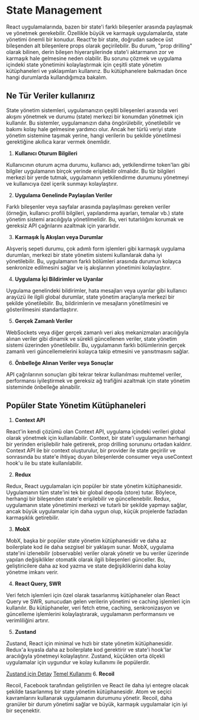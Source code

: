 # State Management

React uygulamalarında, bazen bir state'i farklı bileşenler arasında paylaşmak ve yönetmek gerekebilir. Özellikle büyük ve karmaşık uygulamalarda, state yönetimi önemli bir konudur. React'te bir state, doğrudan sadece üst bileşenden alt bileşenlere props olarak geçirilebilir. Bu durum, "prop drilling" olarak bilinen, derin bileşen hiyerarşilerinde state'i aktarmanın zor ve karmaşık hale gelmesine neden olabilir. Bu sorunu çözmek ve uygulama içindeki state yönetimini kolaylaştırmak için çeşitli state yönetim kütüphaneleri ve yaklaşımları kullanırız. Bu kütüphanelere bakmadan önce hangi durumlarda kullandığımıza bakalım.

## Ne Tür Veriler kullanırız

State yönetim sistemleri, uygulamanızın çeşitli bileşenleri arasında veri akışını yönetmek ve durumu (state) merkezi bir konumdan yönetmek için kullanılır. Bu sistemler, uygulamanızın daha öngörülebilir, yönetilebilir ve bakımı kolay hale gelmesine yardımcı olur. Ancak her türlü veriyi state yönetim sistemine taşımak yerine, hangi verilerin bu şekilde yönetilmesi gerektiğine akıllıca karar vermek önemlidir.

1. **Kullanıcı Oturum Bilgileri**

Kullanıcının oturum açma durumu, kullanıcı adı, yetkilendirme token'ları gibi bilgiler uygulamanın birçok yerinde erişilebilir olmalıdır. Bu tür bilgileri merkezi bir yerde tutmak, uygulamanın yetkilendirme durumunu yönetmeyi ve kullanıcıya özel içerik sunmayı kolaylaştırır.

2. **Uygulama Genelinde Paylaşılan Veriler**

Farklı bileşenler veya sayfalar arasında paylaşılması gereken veriler (örneğin, kullanıcı profili bilgileri, yapılandırma ayarları, temalar vb.) state yönetim sistemi aracılığıyla yönetilmelidir. Bu, veri tutarlılığını korumak ve gereksiz API çağrılarını azaltmak için yararlıdır.

3. **Karmaşık İş Akışları veya Durumlar**

Alışveriş sepeti durumu, çok adımlı form işlemleri gibi karmaşık uygulama durumları, merkezi bir state yönetim sistemi kullanılarak daha iyi yönetilebilir. Bu, uygulamanın farklı bölümleri arasında durumun kolayca senkronize edilmesini sağlar ve iş akışlarının yönetimini kolaylaştırır.

4. **Uygulama İçi Bildirimler ve Uyarılar**

Uygulama genelindeki bildirimler, hata mesajları veya uyarılar gibi kullanıcı arayüzü ile ilgili global durumlar, state yönetim araçlarıyla merkezi bir şekilde yönetilebilir. Bu, bildirimlerin ve mesajların yönetilmesini ve gösterilmesini standartlaştırır.

5. **Gerçek Zamanlı Veriler**

WebSockets veya diğer gerçek zamanlı veri akış mekanizmaları aracılığıyla alınan veriler gibi dinamik ve sürekli güncellenen veriler, state yönetim sistemi üzerinden yönetilebilir. Bu, uygulamanın farklı bölümlerinin gerçek zamanlı veri güncellemelerini kolayca takip etmesini ve yansıtmasını sağlar.

6. **Önbelleğe Alınan Veriler veya Sonuçlar**

API çağrılarının sonuçları gibi tekrar tekrar kullanılması muhtemel veriler, performansı iyileştirmek ve gereksiz ağ trafiğini azaltmak için state yönetim sisteminde önbelleğe alınabilir.

## Popüler State Yönetim Kütüphaneleri

1. **Context API**

React'in kendi çözümü olan Context API, uygulama içindeki verileri global olarak yönetmek için kullanılabilir. Context, bir state'i uygulamanın herhangi bir yerinden erişilebilir hale getirerek, prop drilling sorununu ortadan kaldırır. Context API ile bir context oluşturulur, bir provider ile state geçirilir ve sonrasında bu state'e ihtiyaç duyan bileşenlerde consumer veya useContext hook'u ile bu state kullanılabilir.

2. **Redux**

Redux, React uygulamaları için popüler bir state yönetim kütüphanesidir. Uygulamanın tüm state'ini tek bir global depoda (store) tutar. Böylece, herhangi bir bileşenden state'e erişilebilir ve güncellenebilir. Redux, uygulamanın state yönetimini merkezi ve tutarlı bir şekilde yapmayı sağlar, ancak büyük uygulamalar için daha uygun olup, küçük projelerde fazladan karmaşıklık getirebilir.

3. **MobX**

MobX, başka bir popüler state yönetim kütüphanesidir ve daha az boilerplate kod ile daha sezgisel bir yaklaşım sunar. MobX, uygulama state'ini izlenebilir (observable) veriler olarak yönetir ve bu veriler üzerinde yapılan değişiklikler otomatik olarak ilgili bileşenleri günceller. Bu, geliştiricilere daha az kod yazma ve state değişikliklerini daha kolay yönetme imkanı verir.

4. **React Query, SWR**

Veri fetch işlemleri için özel olarak tasarlanmış kütüphaneler olan React Query ve SWR, sunucudan gelen verilerin yönetimi ve caching işlemleri için kullanılır. Bu kütüphaneler, veri fetch etme, caching, senkronizasyon ve güncelleme işlemlerini kolaylaştırarak, uygulamanın performansını ve verimliliğini artırır.

5. **Zustand**

Zustand, React için minimal ve hızlı bir state yönetim kütüphanesidir. Redux'a kıyasla daha az boilerplate kod gerektirir ve state'i hook'lar aracılığıyla yönetmeyi kolaylaştırır. Zustand, küçükten orta ölçekli uygulamalar için uygundur ve kolay kullanımı ile popülerdir.

[Zustand için Detay](./Zustand.md)
[Temel Kullanımı](../30%20days%20react/src/store/zustand/zustandStore.js)
6. **Recoil**

Recoil, Facebook tarafından geliştirilen ve React ile daha iyi entegre olacak şekilde tasarlanmış bir state yönetim kütüphanesidir. Atom ve seçici kavramlarını kullanarak uygulamanın durumunu yönetir. Recoil, daha granüler bir durum yönetimi sağlar ve büyük, karmaşık uygulamalar için iyi bir seçenektir.
